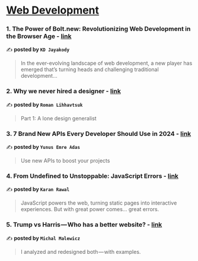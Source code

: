 
<h1><a href=https://medium.com/tag/web-development/recommended target="_blank" rel="noopener noreferrer">Web Development</a></h1>
<h3>1. The Power of Bolt.new: Revolutionizing Web Development in the Browser Age - <a href="https://medium.com/@kdjayakody/the-power-of-bolt-new-revolutionizing-web-development-in-the-browser-age-31d6471869ec" target="_blank" rel="noopener noreferrer">link</a></h3>

✍️ **posted by `KD Jayakody`**

<blockquote>In the ever-evolving landscape of web development, a new player has emerged that’s turning heads and challenging traditional development…</blockquote>

<h3>2. Why we never hired a designer - <a href="https://medium.com/ux-planet/why-we-never-hired-a-designer-40ee7b2d17a3" target="_blank" rel="noopener noreferrer">link</a></h3>

✍️ **posted by `Roman Lihhavtsuk`**

<blockquote>Part 1: A lone design generalist</blockquote>

<h3>3. 7 Brand New APIs Every Developer Should Use in 2024 - <a href="https://medium.com/gitconnected/7-brand-new-apis-every-developer-should-use-in-2024-0d2a4a6b2839" target="_blank" rel="noopener noreferrer">link</a></h3>

✍️ **posted by `Yunus Emre Adas`**

<blockquote>Use new APIs to boost your projects</blockquote>

<h3>4. From Undefined to Unstoppable: JavaScript Errors - <a href="https://medium.com/@kr14nov/from-undefined-to-unstoppable-javascript-errors-a3d290bb6c72" target="_blank" rel="noopener noreferrer">link</a></h3>

✍️ **posted by `Karan Rawal`**

<blockquote>JavaScript powers the web, turning static pages into interactive experiences. But with great power comes… great errors.</blockquote>

<h3>5. Trump vs Harris — Who has a better website? - <a href="https://medium.com/@michalmalewicz/trump-vs-harris-who-has-a-better-website-b9fcde363f47" target="_blank" rel="noopener noreferrer">link</a></h3>

✍️ **posted by `Michal Malewicz`**

<blockquote>I analyzed and redesigned both — with examples.</blockquote>

